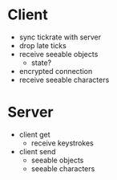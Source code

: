 # Client
- sync tickrate with server
- drop late ticks
- receive seeable objects
	- state?
- encrypted connection
- receive seeable characters

# Server
- client get
	- receive keystrokes
- client send
	- seeable objects
	- seeable characters
